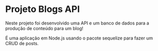 # Projeto Blogs API

Neste projeto foi desenvolvido uma API e um banco de dados para a produção de conteúdo para um blog!

É uma aplicação em Node.js usando o pacote sequelize para fazer um CRUD de posts.
